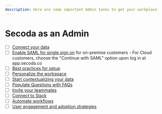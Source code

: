 ```yaml
---
description: Here are some important Admin tasks to get your workplace up and running.
---
```


# Secoda as an Admin

* [ ] [Connect your data](connect-your-data/)
* [ ] [Enable SAML for single sign on](../../saml/) for on-premise customers - For Cloud customers, choose the "Continue with SAML" option upon log in at app.secoda.co
* [ ] [Best practices for setup](../../readme/secoda-as-an-admin/best-practices-for-setting-up-your-workspace.md)
* [ ] [Personalize the workspace](personalization.md)
* [ ] [Start contextualizing your data](../../readme/secoda-as-an-admin/add-documentation.md)
* [ ] [Populate Questions with FAQs](populate-questions-with-faqs.md)
* [ ] [Invite your teammates](invite-teammates/)
* [ ] [Connect to Slack](../../integrations/productivity-tools/slack-connection/)
* [ ] [Automate workflows](automate-workflows.md)
* [ ] [User engagement and adoption strategies](user-engagement-and-adoption.md)
